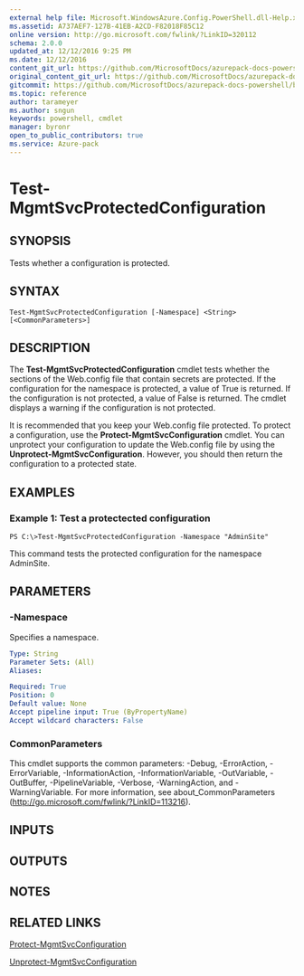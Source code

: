 ```yaml
---
external help file: Microsoft.WindowsAzure.Config.PowerShell.dll-Help.xml
ms.assetid: A737AEF7-127B-41EB-A2CD-F82018F85C12
online version: http://go.microsoft.com/fwlink/?LinkID=320112
schema: 2.0.0
updated_at: 12/12/2016 9:25 PM
ms.date: 12/12/2016
content_git_url: https://github.com/MicrosoftDocs/azurepack-docs-powershell/blob/master/AzurePack-cmdlets/Configuration/v1.0/Test-MgmtSvcProtectedConfiguration.md
original_content_git_url: https://github.com/MicrosoftDocs/azurepack-docs-powershell/blob/master/AzurePack-cmdlets/Configuration/v1.0/Test-MgmtSvcProtectedConfiguration.md
gitcommit: https://github.com/MicrosoftDocs/azurepack-docs-powershell/blob/b83cde31c8e8df3140400b62cc6698cfc8f37a47/AzurePack-cmdlets/Configuration/v1.0/Test-MgmtSvcProtectedConfiguration.md
ms.topic: reference
author: tarameyer
ms.author: sngun
keywords: powershell, cmdlet
manager: byronr
open_to_public_contributors: true
ms.service: Azure-pack
---
```


# Test-MgmtSvcProtectedConfiguration

## SYNOPSIS
Tests whether a configuration is protected.

## SYNTAX

```
Test-MgmtSvcProtectedConfiguration [-Namespace] <String> [<CommonParameters>]
```

## DESCRIPTION
The **Test-MgmtSvcProtectedConfiguration** cmdlet tests whether the sections of the Web.config file that contain secrets are protected.
If the configuration for the namespace is protected, a value of True is returned.
If the configuration is not protected, a value of False is returned.
The cmdlet displays a warning if the configuration is not protected.

It is recommended that you keep your Web.config file protected.
To protect a configuration, use the **Protect-MgmtSvcConfiguration** cmdlet.
You can unprotect your configuration to update the Web.config file by using the **Unprotect-MgmtSvcConfiguration**.
However, you should then return the configuration to a protected state.

## EXAMPLES

### Example 1: Test a protectected configuration
```
PS C:\>Test-MgmtSvcProtectedConfiguration -Namespace "AdminSite"
```

This command tests the protected configuration for the namespace AdminSite.

## PARAMETERS

### -Namespace
Specifies a namespace.

```yaml
Type: String
Parameter Sets: (All)
Aliases: 

Required: True
Position: 0
Default value: None
Accept pipeline input: True (ByPropertyName)
Accept wildcard characters: False
```

### CommonParameters
This cmdlet supports the common parameters: -Debug, -ErrorAction, -ErrorVariable, -InformationAction, -InformationVariable, -OutVariable, -OutBuffer, -PipelineVariable, -Verbose, -WarningAction, and -WarningVariable. For more information, see about_CommonParameters (http://go.microsoft.com/fwlink/?LinkID=113216).

## INPUTS

## OUTPUTS

## NOTES

## RELATED LINKS

[Protect-MgmtSvcConfiguration](xref:Configuration/v1.0/Protect-MgmtSvcConfiguration.md)

[Unprotect-MgmtSvcConfiguration](xref:Configuration/v1.0/Unprotect-MgmtSvcConfiguration.md)


